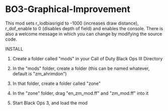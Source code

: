 # BO3-Graphical-Improvement
This mod sets r_lodbiasrigid to -1000 (increases draw distance), r_dof_enable to 0 (disables depth of field) and enables the console. There is also a welcome message in which you can change by modifying the source code.

INSTALL

1. Create a folder called "mods" in your Call of Duty Black Ops III Directory

2. In the "mods" folder, create a folder (this can be named whatever, default is "zm_ahrimdon")

3. In that folder, create a folder called "zone"

4. In the "zone" folder, drag "en_zm_mod.ff" and "zm_mod.ff" into it

5. Start Black Ops 3, and load the mod
